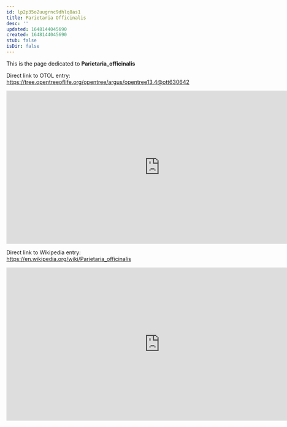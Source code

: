 ```yaml
---
id: lp2p35o2uugrnc9dhlq8as1
title: Parietaria Officinalis
desc: ''
updated: 1648144045690
created: 1648144045690
stub: false
isDir: false
---
```

This is the page dedicated to **Parietaria_officinalis**


Direct link to OTOL entry: https://tree.opentreeoflife.org/opentree/argus/opentree13.4@ott630642



<html>
    <body>
    <iframe src="https://tree.opentreeoflife.org/opentree/argus/opentree13.4@ott630642"
    width="800" height="400" frameborder="0" allowfullscreen> </iframe>
    </body>
</html>
    


Direct link to Wikipedia entry: https://en.wikipedia.org/wiki/Parietaria_officinalis



<html>
    <body>
    <iframe src="https://en.wikipedia.org/wiki/Parietaria_officinalis"
    width="800" height="400" frameborder="0" allowfullscreen> </iframe>
    </body>
</html>
    
